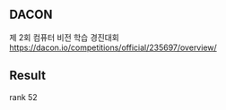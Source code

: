 ## DACON
제 2회 컴퓨터 비전 학습 경진대회
https://dacon.io/competitions/official/235697/overview/

## Result
rank 52 
